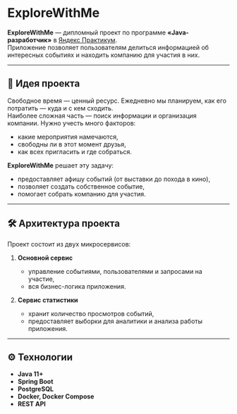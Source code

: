 # ExploreWithMe

**ExploreWithMe** — дипломный проект по программе **«Java-разработчик»** в [Яндекс Практикум](https://practicum.yandex.ru/).  
Приложение позволяет пользователям делиться информацией об интересных событиях и находить компанию для участия в них.  

---

## 🚀 Идея проекта
Свободное время — ценный ресурс. Ежедневно мы планируем, как его потратить — куда и с кем сходить.  
Наиболее сложная часть — поиск информации и организация компании. Нужно учесть много факторов:  
- какие мероприятия намечаются,  
- свободны ли в этот момент друзья,  
- как всех пригласить и где собраться.  

**ExploreWithMe** решает эту задачу:  
- предоставляет афишу событий (от выставки до похода в кино),  
- позволяет создать собственное событие,  
- помогает собрать компанию для участия.  

---

## 🛠 Архитектура проекта
Проект состоит из двух микросервисов:  

1. **Основной сервис**  
   - управление событиями, пользователями и запросами на участие,  
   - вся бизнес-логика приложения.  

2. **Сервис статистики**  
   - хранит количество просмотров событий,  
   - предоставляет выборки для аналитики и анализа работы приложения.  

---

## ⚙️ Технологии
- **Java 11+**  
- **Spring Boot** 
- **PostgreSQL**  
- **Docker, Docker Compose**  
- **REST API**  
